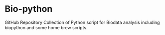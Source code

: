 # Bio-python
GitHub Repository
Collection of Python script for Biodata analysis including biopython and some home brew scripts.
